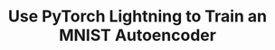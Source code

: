 ---
title: Use PyTorch Lightning to Train an MNIST Autoencoder
weight: 1
variants: +flyte -serverless -byoc -selfmanaged
layout: py_example
example_file: /external/unionai-examples/v1/flyte-integrations/native-backend-plugins/kfpytorch_plugin/kfpytorch_plugin/pytorch_lightning_mnist_autoencoder.py
---